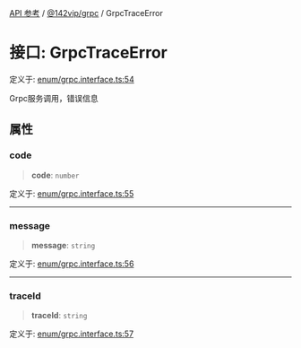 [API 参考](../wiki/Home) / [@142vip/grpc](../wiki/@142vip.grpc) / GrpcTraceError

# 接口: GrpcTraceError

定义于: [enum/grpc.interface.ts:54](https://github.com/142vip/core-x/blob/5281e59d2cdd2de59e1ea761d17ed7fe118d1e60/packages/grpc/src/enum/grpc.interface.ts#L54)

Grpc服务调用，错误信息

## 属性

### code

> **code**: `number`

定义于: [enum/grpc.interface.ts:55](https://github.com/142vip/core-x/blob/5281e59d2cdd2de59e1ea761d17ed7fe118d1e60/packages/grpc/src/enum/grpc.interface.ts#L55)

***

### message

> **message**: `string`

定义于: [enum/grpc.interface.ts:56](https://github.com/142vip/core-x/blob/5281e59d2cdd2de59e1ea761d17ed7fe118d1e60/packages/grpc/src/enum/grpc.interface.ts#L56)

***

### traceId

> **traceId**: `string`

定义于: [enum/grpc.interface.ts:57](https://github.com/142vip/core-x/blob/5281e59d2cdd2de59e1ea761d17ed7fe118d1e60/packages/grpc/src/enum/grpc.interface.ts#L57)
